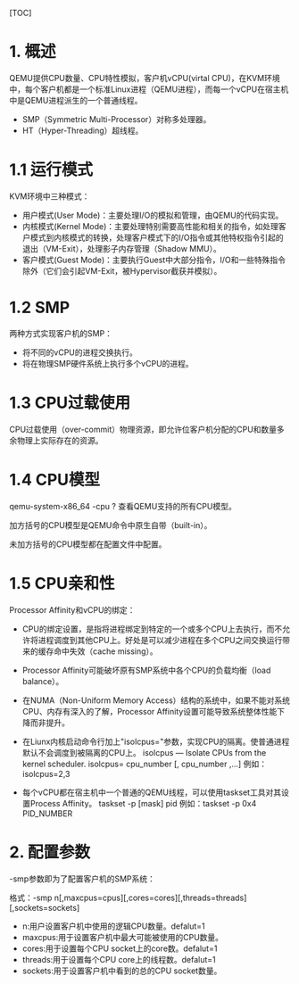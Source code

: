 [TOC]

# 1. 概述

QEMU提供CPU数量、CPU特性模拟，客户机vCPU(virtal CPU)，在KVM环境中，每个客户机都是一个标准Linux进程（QEMU进程），而每一个vCPU在宿主机中是QEMU进程派生的一个普通线程。

- SMP（Symmetric Multi-Processor）对称多处理器。
- HT（Hyper-Threading）超线程。

# 1.1 运行模式

KVM环境中三种模式：
- 用户模式(User Mode)：主要处理I/O的模拟和管理，由QEMU的代码实现。
- 内核模式(Kernel Mode)：主要处理特别需要高性能和相关的指令，如处理客户模式到内核模式的转换，处理客户模式下的I/O指令或其他特权指令引起的退出（VM-Exit），处理影子内存管理（Shadow MMU）。
- 客户模式(Guest Mode)：主要执行Guest中大部分指令，I/O和一些特殊指令除外（它们会引起VM-Exit，被Hypervisor截获并模拟）。

# 1.2 SMP

两种方式实现客户机的SMP：
- 将不同的vCPU的进程交换执行。
- 将在物理SMP硬件系统上执行多个vCPU的进程。
	
# 1.3 CPU过载使用
CPU过载使用（over-commit）物理资源，即允许位客户机分配的CPU和数量多余物理上实际存在的资源。

# 1.4 CPU模型
qemu-system-x86_64 -cpu ? 查看QEMU支持的所有CPU模型。

加方括号的CPU模型是QEMU命令中原生自带（built-in）。

未加方括号的CPU模型都在配置文件中配置。


# 1.5 CPU亲和性

Processor Affinity和vCPU的绑定：
- CPU的绑定设置，是指将进程绑定到特定的一个或多个CPU上去执行，而不允许将进程调度到其他CPU上。好处是可以减少进程在多个CPU之间交换运行带来的缓存命中失效（cache missing）。

- Processor Affinity可能破坏原有SMP系统中各个CPU的负载均衡（load balance）。

- 在NUMA（Non-Uniform Memory Access）结构的系统中，如果不能对系统CPU、内存有深入的了解，Processor Affinity设置可能导致系统整体性能下降而非提升。

- 在Liunx内核启动命令行加上"isolcpus="参数，实现CPU的隔离。使普通进程默认不会调度到被隔离的CPU上。
			isolcpus — Isolate CPUs from the kernel scheduler.
			isolcpus= cpu_number [, cpu_number ,...]
			例如：isolcpus=2,3

- 每个vCPU都在宿主机中一个普通的QEMU线程，可以使用taskset工具对其设置Process Affinity。
			taskset -p [mask] pid
			例如：taskset -p 0x4 PID_NUMBER

# 2. 配置参数	
		
-smp参数即为了配置客户机的SMP系统：

格式：-smp n[,maxcpus=cpus][,cores=cores][,threads=threads][,sockets=sockets]
	
- n:用户设置客户机中使用的逻辑CPU数量。defalut=1
- maxcpus:用于设置客户机中最大可能被使用的CPU数量。
- cores:用于设置每个CPU socket上的core数。defalut=1
- threads:用于设置每个CPU core上的线程数。defalut=1
- sockets:用于设置客户机中看到的总的CPU socket数量。